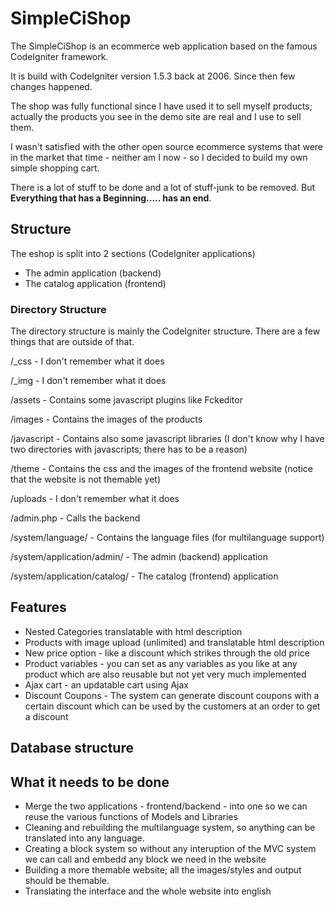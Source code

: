 SimpleCiShop
============

The SimpleCiShop is an ecommerce web application based on the famous CodeIgniter framework.

It is build with CodeIgniter version 1.5.3 back at 2006. Since then few changes happened.

The shop was fully functional since I have used it to sell myself products; actually the products you see in the demo site are real and I use to sell them.

I wasn't satisfied with the other open source ecommerce systems that were in the market that time - neither am I now - so I decided to build my own simple shopping cart.

There is a lot of stuff to be done and a lot of stuff-junk to be removed. But __Everything that has a Beginning..... has an end__.

Structure
---------

The eshop is split into 2 sections (CodeIgniter applications)

* The admin application (backend)
* The catalog application (frontend)

### Directory Structure

The directory structure is mainly the CodeIgniter structure. There are a few things that are outside of that.

/_css - I don't remember what it does

/_img - I don't remember what it does

/assets - Contains some javascript plugins like Fckeditor

/images - Contains the images of the products

/javascript - Contains also some javascript libraries (I don't know why I have two directories with javascripts; there has to be a reason)

/theme - Contains the css and the images of the frontend website (notice that the website is not themable yet)

/uploads - I don't remember what it does

/admin.php - Calls the backend

/system/language/ - Contains the language files (for multilanguage support)

/system/application/admin/ - The admin (backend) application

/system/application/catalog/ - The catalog (frontend) application

Features
--------

* Nested Categories translatable with html description
* Products with image upload (unlimited) and translatable html description
* New price option - like a discount which strikes through the old price
* Product variables - you can set as any variables as you like at any product which are also reusable but not yet very much implemented
* Ajax cart - an updatable cart using Ajax
* Discount Coupons - The system can generate discount coupons with a certain discount which can be used by the customers at an order to get a discount

Database structure
------------------

What it needs to be done
------------------------

* Merge the two applications - frontend/backend - into one so we can reuse the various functions of Models and Libraries
* Cleaning and rebuilding the multilanguage system, so anything can be translated into any language.
* Creating a block system so without any interuption of the MVC system we can call and embedd any block we need in the website
* Building a more themable website; all the images/styles and output should be themable.
* Translating the interface and the whole website into english
